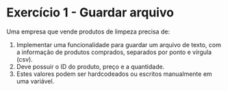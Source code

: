 # Exercício 1 - Guardar arquivo
Uma empresa que vende produtos de limpeza precisa de:

1. Implementar uma funcionalidade para guardar um arquivo de texto, com a
informação de produtos comprados, separados por ponto e vírgula (csv).
2. Deve possuir o ID do produto, preço e a quantidade.
3. Estes valores podem ser hardcodeados ou escritos manualmente em uma variável.